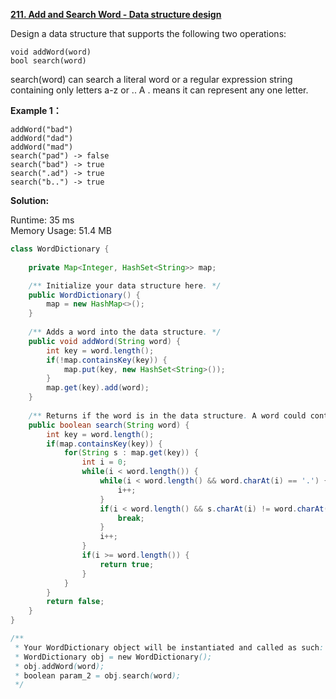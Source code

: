 **[211. Add and Search Word - Data structure design](https://leetcode.com/problems/add-and-search-word-data-structure-design/)**

Design a data structure that supports the following two operations:
```
void addWord(word)
bool search(word)

```
search(word) can search a literal word or a regular expression string containing only letters a-z or .. A . means it can represent any one letter.

**Example 1：**

```
addWord("bad")
addWord("dad")
addWord("mad")
search("pad") -> false
search("bad") -> true
search(".ad") -> true
search("b..") -> true

```

**Solution:**

Runtime: 35 ms<br/>
Memory Usage: 51.4 MB

```java
class WordDictionary {
    
    private Map<Integer, HashSet<String>> map;

    /** Initialize your data structure here. */
    public WordDictionary() {
        map = new HashMap<>();
    }
    
    /** Adds a word into the data structure. */
    public void addWord(String word) {
        int key = word.length();
        if(!map.containsKey(key)) {
            map.put(key, new HashSet<String>());
        }
        map.get(key).add(word);
    }
    
    /** Returns if the word is in the data structure. A word could contain the dot character '.' to represent any one letter. */
    public boolean search(String word) {
        int key = word.length();
        if(map.containsKey(key)) {
            for(String s : map.get(key)) {
                int i = 0;
                while(i < word.length()) {
                    while(i < word.length() && word.charAt(i) == '.') {
                        i++;
                    }
                    if(i < word.length() && s.charAt(i) != word.charAt(i)) {
                        break;
                    }
                    i++;                                    
                }
                if(i >= word.length()) {
                    return true;
                }
            }
        }        
        return false;
    }
}

/**
 * Your WordDictionary object will be instantiated and called as such:
 * WordDictionary obj = new WordDictionary();
 * obj.addWord(word);
 * boolean param_2 = obj.search(word);
 */

```


